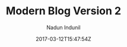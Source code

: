 ---
title: "Modern Blog Version 2"
github: https://github.com/Open-SL/Jekyll-Modern-Blog
demo: https://open-sl.github.io/Jekyll-Modern-Blog/
author: Nadun Indunil

ssg:
  - Jekyll
cms:
  - No Cms
date: 2017-03-12T15:47:54Z
github_branch: master
stale: true
---
